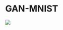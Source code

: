 # GAN-MNIST

![](https://user-images.githubusercontent.com/93152909/165122960-632032b7-f0a5-4145-9167-f210aa798982.gif)
